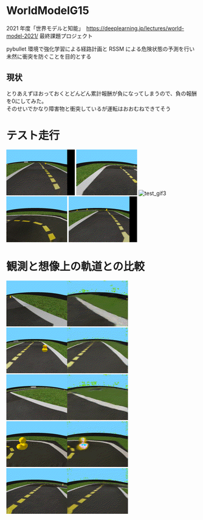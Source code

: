 # WorldModelG15

2021 年度「世界モデルと知能」　https://deeplearning.jp/lectures/world-model-2021/
最終課題プロジェクト

pybullet 環境で強化学習による経路計画と RSSM による危険状態の予測を行い未然に衝突を防ぐことを目的とする

## 現状

とりあえずほおっておくとどんどん累計報酬が負になってしまうので、負の報酬を0にしてみた。<br>
そのせいでかなり障害物と衝突しているが運転はおおむねできてそう<br>

# テスト走行
![test_gif1](/gif/test0.gif)
![test_gif2](/gif/test1.gif)
![test_gif3](/gif/test2.gif)
![test_gif4](/gif/test3.gif)
![test_gif5](/gif/test4.gif)

# 観測と想像上の軌道との比較
![compare_gif1](/gif/compare0.gif)
![compare_gif2](/gif/compare1.gif)
![compare_gif3](/gif/compare2.gif)
![compare_gif4](/gif/compare8.gif)
![compare_gif5](/gif/compare9.gif)

